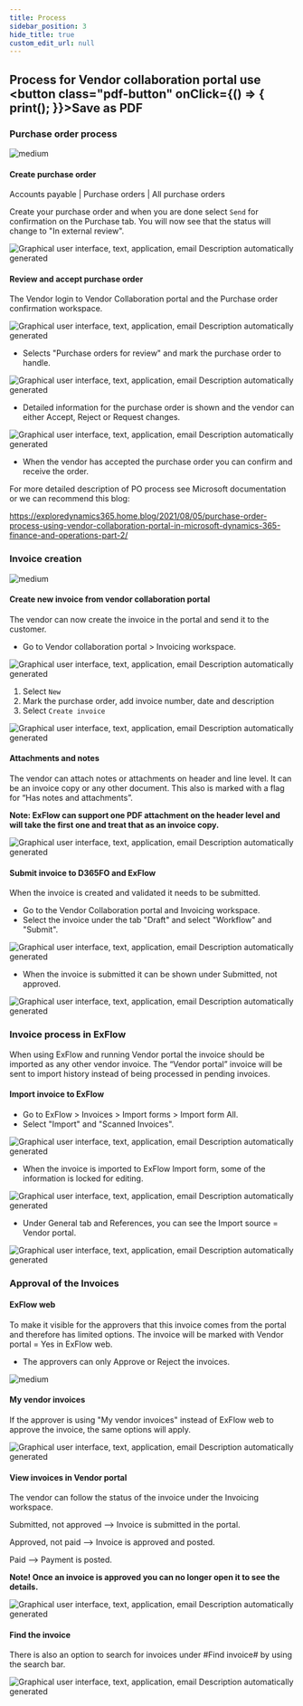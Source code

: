 ```yaml
---
title: Process
sidebar_position: 3
hide_title: true
custom_edit_url: null
---
```

## Process for Vendor collaboration portal use <button class="pdf-button" onClick={() => { print(); }}>Save as PDF</button>

### Purchase order process

![medium](@site/static/img/media/image381.png)

#### Create purchase order
Accounts payable | Purchase orders | All purchase orders

Create your purchase order and when you are done select `Send` for confirmation on the Purchase tab. You will now see that the status will change to "In external review".

![Graphical user interface, text, application, email Description automatically generated](@site/static/img/media/image382.png)


#### Review and accept purchase order
The Vendor login to Vendor Collaboration portal and the Purchase order confirmation workspace.

![Graphical user interface, text, application, email Description automatically generated](@site/static/img/media/image383.png)

- Selects "Purchase orders for review" and mark the purchase order to handle.

![Graphical user interface, text, application, email Description automatically generated](@site/static/img/media/image384.png)

- Detailed information for the purchase order is shown and the vendor can either Accept, Reject or Request changes.

![Graphical user interface, text, application, email Description automatically generated](@site/static/img/media/image385.png)

- When the vendor has accepted the purchase order you can confirm and receive the order.

For more detailed description of PO process see Microsoft documentation or we can recommend this blog:

https://exploredynamics365.home.blog/2021/08/05/purchase-order-process-using-vendor-collaboration-portal-in-microsoft-dynamics-365-finance-and-operations-part-2/

### Invoice creation

![medium](@site/static/img/media/image386.png)

#### Create new invoice from vendor collaboration portal
The vendor can now create the invoice in the portal and send it to the customer.

- Go to Vendor collaboration portal > Invoicing workspace.

![Graphical user interface, text, application, email Description automatically generated](@site/static/img/media/image387.png)

1.	Select `New`  
2.	Mark the purchase order, add invoice number, date and description
3.	Select `Create invoice`

![Graphical user interface, text, application, email Description automatically generated](@site/static/img/media/image388.png)


#### Attachments and notes
The vendor can attach notes or attachments on header and line level.
It can be an invoice copy or any other document. This also is marked with a flag for “Has notes and attachments”.
 
**Note: ExFlow can support one PDF attachment on the header level and will take the first one and treat that as an invoice copy.**

![Graphical user interface, text, application, email Description automatically generated](@site/static/img/media/image389.png)

#### Submit invoice to D365FO and ExFlow
When the invoice is created and validated it needs to be submitted.

- Go to the Vendor Collaboration portal and Invoicing workspace. 
- Select the invoice under the tab "Draft" and select "Workflow" and "Submit".

![Graphical user interface, text, application, email Description automatically generated](@site/static/img/media/image390.png)

- When the invoice is submitted it can be shown under Submitted, not approved.

![Graphical user interface, text, application, email Description automatically generated](@site/static/img/media/image391.png)

### Invoice process in ExFlow
When using ExFlow and running Vendor portal the invoice should be imported as any other vendor invoice. The “Vendor portal” invoice will be sent to import history instead of being processed in pending invoices.

#### Import invoice to ExFlow
- Go to ExFlow > Invoices > Import forms > Import form All.
- Select "Import" and "Scanned Invoices".

![Graphical user interface, text, application, email Description automatically generated](@site/static/img/media/image392.png)

- When the invoice is imported to ExFlow Import form, some of the information is locked for editing.

![Graphical user interface, text, application, email Description automatically generated](@site/static/img/media/image393.png)

- Under General tab and References, you can see the Import source = Vendor portal. 

![Graphical user interface, text, application, email Description automatically generated](@site/static/img/media/image394.png)

### Approval of the Invoices

#### ExFlow web
To make it visible for the approvers that this invoice comes from the portal and therefore has limited options. The invoice will be marked with Vendor portal = Yes in ExFlow web.

- The approvers can only Approve or Reject the invoices.

![medium](@site/static/img/media/image395.png)


#### My vendor invoices
If the approver is using "My vendor invoices" instead of ExFlow web to approve the invoice, the same options will apply.

![Graphical user interface, text, application, email Description automatically generated](@site/static/img/media/image396.png)

#### View invoices in Vendor portal
The vendor can follow the status of the invoice under the Invoicing workspace.

Submitted, not approved –> Invoice is submitted in the portal.

Approved, not paid –> Invoice is approved and posted.

Paid –> Payment is posted.

**Note! Once an invoice is approved you can no longer open it to see the details.**

![Graphical user interface, text, application, email Description automatically generated](@site/static/img/media/image397.png)

#### Find the invoice
There is also an option to search for invoices under #Find invoice# by using the search bar.

![Graphical user interface, text, application, email Description automatically generated](@site/static/img/media/image398.png)